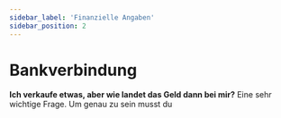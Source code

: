 ```yaml
---
sidebar_label: 'Finanzielle Angaben'
sidebar_position: 2
---
```


#  Bankverbindung

**Ich verkaufe etwas, aber wie landet das Geld dann bei mir?** Eine sehr wichtige Frage. Um genau zu sein musst du 